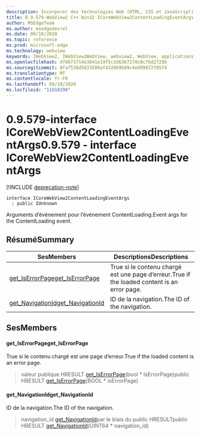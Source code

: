 ```yaml
---
description: Incorporer des technologies Web (HTML, CSS et JavaScript) dans vos applications natives avec le contrôle Microsoft Edge WebView2
title: 0.9.579-WebView2 C++ Win32 ICoreWebView2ContentLoadingEventArgs
author: MSEdgeTeam
ms.author: msedgedevrel
ms.date: 09/10/2020
ms.topic: reference
ms.prod: microsoft-edge
ms.technology: webview
keywords: IWebView2, IWebView2WebView, webview2, WebView, applications Win32, Win32, Edge, ICoreWebView2, ICoreWebView2Controller, contrôle de navigateur, html Edge, ICoreWebView2ContentLoadingEventArgs
ms.openlocfilehash: d70673714e3641e19f5c3d6367278c0c7bd2729b
ms.sourcegitcommit: 0faf538d5033508af4320b9b89c4ed99872f0574
ms.translationtype: MT
ms.contentlocale: fr-FR
ms.lasthandoff: 09/10/2020
ms.locfileid: "11010298"
---
```

# <span data-ttu-id="3a7d7-104">0.9.579-interface ICoreWebView2ContentLoadingEventArgs</span><span class="sxs-lookup"><span data-stu-id="3a7d7-104">0.9.579 - interface ICoreWebView2ContentLoadingEventArgs</span></span> 

[!INCLUDE [deprecation-note](../../includes/deprecation-note.md)]

```
interface ICoreWebView2ContentLoadingEventArgs
  : public IUnknown
```

<span data-ttu-id="3a7d7-105">Arguments d’événement pour l’événement ContentLoading.</span><span class="sxs-lookup"><span data-stu-id="3a7d7-105">Event args for the ContentLoading event.</span></span>

## <span data-ttu-id="3a7d7-106">Résumé</span><span class="sxs-lookup"><span data-stu-id="3a7d7-106">Summary</span></span>

 <span data-ttu-id="3a7d7-107">Ses</span><span class="sxs-lookup"><span data-stu-id="3a7d7-107">Members</span></span>                        | <span data-ttu-id="3a7d7-108">Descriptions</span><span class="sxs-lookup"><span data-stu-id="3a7d7-108">Descriptions</span></span>
--------------------------------|---------------------------------------------
[<span data-ttu-id="3a7d7-109">get_IsErrorPage</span><span class="sxs-lookup"><span data-stu-id="3a7d7-109">get_IsErrorPage</span></span>](#get_iserrorpage) | <span data-ttu-id="3a7d7-110">True si le contenu chargé est une page d’erreur.</span><span class="sxs-lookup"><span data-stu-id="3a7d7-110">True if the loaded content is an error page.</span></span>
[<span data-ttu-id="3a7d7-111">get_NavigationId</span><span class="sxs-lookup"><span data-stu-id="3a7d7-111">get_NavigationId</span></span>](#get_navigationid) | <span data-ttu-id="3a7d7-112">ID de la navigation.</span><span class="sxs-lookup"><span data-stu-id="3a7d7-112">The ID of the navigation.</span></span>

## <span data-ttu-id="3a7d7-113">Ses</span><span class="sxs-lookup"><span data-stu-id="3a7d7-113">Members</span></span>

#### <span data-ttu-id="3a7d7-114">get_IsErrorPage</span><span class="sxs-lookup"><span data-stu-id="3a7d7-114">get_IsErrorPage</span></span> 

<span data-ttu-id="3a7d7-115">True si le contenu chargé est une page d’erreur.</span><span class="sxs-lookup"><span data-stu-id="3a7d7-115">True if the loaded content is an error page.</span></span>

> <span data-ttu-id="3a7d7-116">valeur publique HRESULT [get_IsErrorPage](#get_iserrorpage)(bool \* IsErrorPage)</span><span class="sxs-lookup"><span data-stu-id="3a7d7-116">public HRESULT [get_IsErrorPage](#get_iserrorpage)(BOOL \* isErrorPage)</span></span>

#### <span data-ttu-id="3a7d7-117">get_NavigationId</span><span class="sxs-lookup"><span data-stu-id="3a7d7-117">get_NavigationId</span></span> 

<span data-ttu-id="3a7d7-118">ID de la navigation.</span><span class="sxs-lookup"><span data-stu-id="3a7d7-118">The ID of the navigation.</span></span>

> <span data-ttu-id="3a7d7-119">navigation_id [get_NavigationId](#get_navigationid)par le biais du public HRESULT</span><span class="sxs-lookup"><span data-stu-id="3a7d7-119">public HRESULT [get_NavigationId](#get_navigationid)(UINT64 \* navigation_id)</span></span>

